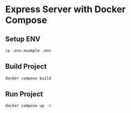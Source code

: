 # Express Server with Docker Compose


## Setup ENV
```sh
cp .env.example .env
```
## Build Project
```sh
docker compose build
```
## Run Project
```sh
docker compose up -d
```
